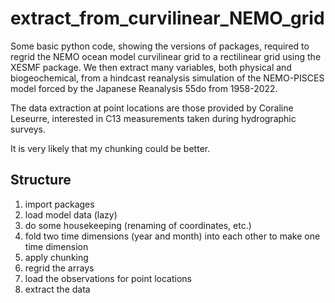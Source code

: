 # extract_from_curvilinear_NEMO_grid

Some basic python code, showing the versions of packages, required to regrid the NEMO ocean model curvilinear grid to a rectilinear grid using the XESMF package. We then extract many variables, both physical and biogeochemical, from a hindcast reanalysis simulation of the NEMO-PISCES model forced by the Japanese Reanalysis 55do from 1958-2022.

The data extraction at point locations are those provided by Coraline Leseurre, interested in C13 measurements taken during hydrographic surveys.

It is very likely that my chunking could be better.

## Structure 
1. import packages
2. load model data (lazy)
3. do some housekeeping (renaming of coordinates, etc.)
4. fold two time dimensions (year and month) into each other to make one time dimension
5. apply chunking
6. regrid the arrays
7. load the observations for point locations
8. extract the data
